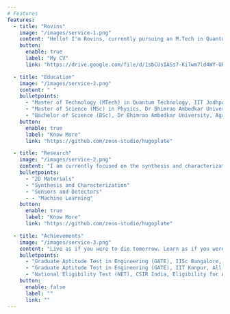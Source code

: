 ```yaml
---
# Features
features:
  - title: "Rovins"
    image: "/images/service-1.png"
    content: "Hello! I'm Rovins, currently pursuing an M.Tech in Quantum Technology at IIT Jodhpur. My academic and research journey is dedicated to the synthesis and characterization of 2D quantum materials, particularly for their innovative applications in sensor technology. I am deeply fascinated by the potential of these materials to revolutionize areas such as gas sensing and photodetection. My work involves cutting-edge research in nanofabrication and the use of Density Functional Theory (DFT) for insightful material analysis. Additionally, I am passionate about integrating machine learning techniques to enhance the design and functionality of quantum materials. Through my studies and research, I strive to push the boundaries of technology and contribute to advancements that can have a profound impact on sensor applications and beyond. Feel free to explore my portfolio and connect with me to discuss exciting developments in quantum materials and sensor technologies!"
    button:
      enable: true
      label: "My CV"
      link: "https://drive.google.com/file/d/1sbCUsIASs7-KiTwm7ld4WY-ORUE_ENiB/view?usp=sharing"

  - title: "Education"
    image: "/images/service-2.png"
    content: " "
    bulletpoints:
      - "Master of Technology (MTech) in Quantum Technology, IIT Jodhpur, India (Present)"
      - "Master of Science (MSc) in Physics, Dr Bhimrao Ambedkar University, Agra, UP, India"
      - "Bachelor of Science (BSc), Dr Bhimrao Ambedkar University, Agra, UP, India"
    button:
      enable: true
      label: "Know More"
      link: "https://github.com/zeon-studio/hugoplate"

  - title: "Research"
    image: "/images/service-2.png"
    content: "I am currently focused on the synthesis and characterization of 2D quantum materials for sensor applications. My research interests include the synthesis of 2D materials, the development of gas sensors, photodetectors, and advanced techniques in nanofabrication. I also use Density Functional Theory (DFT) for material analysis and incorporate machine learning to enhance the design and performance of these technologies. "
    bulletpoints:
      - "2D Materials"
      - "Synthesis and Characterization"
      - "Sensors and Detectors"
      - - "Machine Learning"
    button:
      enable: true
      label: "Know More"
      link: "https://github.com/zeon-studio/hugoplate"

  - title: "Achievements"
    image: "/images/service-3.png"
    content: "Live as if you were to die tomorrow. Learn as if you were to live forever. — Mahatma Gandhi"
    bulletpoints:
      - "Graduate Aptitude Test in Engineering (GATE), IISc Bangalore, All India Rank - 1132, 2024"
      - "Graduate Aptitude Test in Engineering (GATE), IIT Kanpur, All India Rank - 591, 2023"
      - "National Eligibility Test (NET), CSIR India, Eligibility for Assistant Professor, All India Rank - 37, 2023"
    button:
      enable: false
      label: ""
      link: ""
---
```

